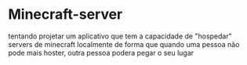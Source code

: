 # Minecraft-server
tentando projetar um aplicativo que tem a capacidade de "hospedar" servers de minecraft localmente de forma que quando uma pessoa não pode mais hoster, outra pessoa podera pegar o seu lugar
